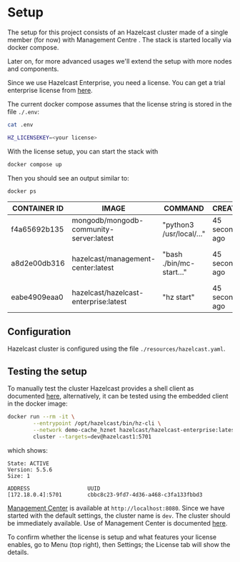 # Setup

The setup for this project consists of an Hazelcast cluster made of a single member (for now) with Management Centre . The stack is started locally via docker compose.

Later on, for more advanced usages we'll extend the setup with more nodes and components.

Since we use Hazelcast Enterprise, you need a license. You can get a trial enterprise license from [here](https://hazelcast.com/get-started/).

The current docker compose assumes that the license string is stored in the file `./.env`:

```bash
cat .env

HZ_LICENSEKEY=<your license>
```

With the license setup, you can start the stack with

```bash
docker compose up
```

Then you should see an output similar to:

```bash
docker ps
```
| CONTAINER ID | IMAGE                                   | COMMAND                |CREATED|STATUS| PORTS                                      | NAMES |
|--------------|-----------------------------------------|------------------------|----------------|--------------|--------------------------------------------|-------|
| f4a65692b135 | mongodb/mongodb-community-server:latest | "python3 /usr/local/…" | 45 seconds ago | Up 45 seconds | 0.0.0.0:27017->27017/tcp                   | mongo |
| a8d2e00db316 | hazelcast/management-center:latest      | "bash ./bin/mc-start…" | 45 seconds ago | Up 45 seconds | 8081/tcp, 0.0.0.0:8080->8080/tcp, 8443/tcp | mc    |
| eabe4909eaa0 | hazelcast/hazelcast-enterprise:latest   | "hz start"             | 45 seconds ago | Up 45 seconds | 0.0.0.0:5701->5701/tcp                     | hz1   |

## Configuration

Hazelcast cluster is configured using the file `./resources/hazelcast.yaml`.

## Testing the setup

To manually test the cluster Hazelcast provides a shell client as documented [here](https://docs.hazelcast.com/clc/5.5.0/install-clc), alternatively, it can be tested using the embedded client in the docker image:

```bash
docker run --rm -it \
        --entrypoint /opt/hazelcast/bin/hz-cli \
        --network demo-cache_hznet hazelcast/hazelcast-enterprise:latest \
        cluster --targets=dev@hazelcast1:5701
```

which shows:

```
State: ACTIVE
Version: 5.5.6
Size: 1

ADDRESS                  UUID               
[172.18.0.4]:5701        cbbc8c23-9fd7-4d36-a468-c3fa133fbbd3
```

[Management Center](https://hazelcast.com/products/management-center/) is available at `http://localhost:8080`. Since we have started with the default settings, the cluster name is `dev`. The cluster should be immediately available. Use of Management Center is documented [here](https://docs.hazelcast.com/management-center/5.8/getting-started/overview).

To confirm whether the license is setup and what features your license enables, go to Menu (top right), then Settings; the License tab will show the details.